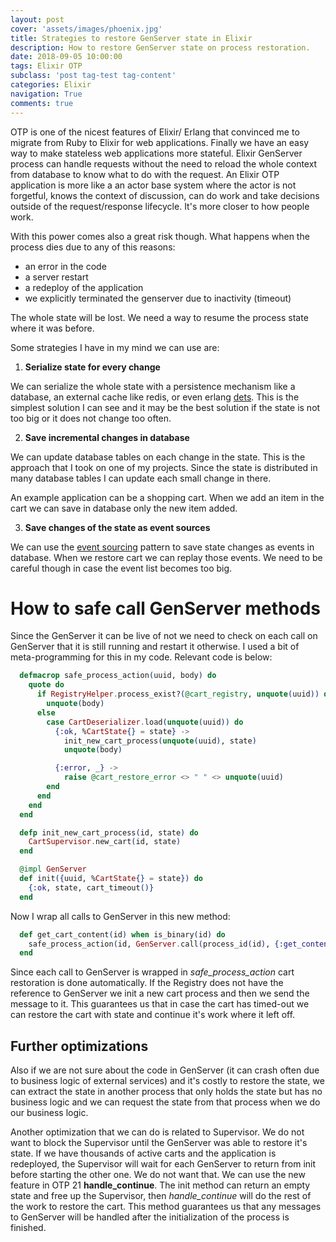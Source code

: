 ```yaml
---
layout: post
cover: 'assets/images/phoenix.jpg'
title: Strategies to restore GenServer state in Elixir
description: How to restore GenServer state on process restoration.
date: 2018-09-05 10:00:00
tags: Elixir OTP
subclass: 'post tag-test tag-content'
categories: Elixir
navigation: True
comments: true
---
```


OTP is one of the nicest features of Elixir/ Erlang that convinced me to migrate from Ruby to Elixir for web applications. Finally we have an easy way to make stateless web applications more stateful. Elixir GenServer process can handle requests without the need to reload the whole context from database to know what to do with the request. An Elixir OTP application is more like a an actor base system where the actor is not forgetful, knows the context of discussion, can do work and take decisions outside of the request/response lifecycle. It's more closer to how people work.

With this power comes also a great risk though. What happens when the process dies due to any of this reasons:
 - an error in the code
 - a server restart
 - a redeploy of the application
 - we explicitly terminated the genserver due to inactivity (timeout)

The whole state will be lost. We need a way to resume the process state where it was before.

Some strategies I have in my mind we can use are:

1) **Serialize state for every change**

We can serialize the whole state with a persistence mechanism like a database, an external cache like redis, or even erlang [dets](http://erlang.org/doc/man/dets.html). This is the simplest solution I can see and it may be the best solution if the state is not too big or it does not change too often.

2) **Save incremental changes in database**

We can update database tables on each change in the state. This is the approach that I took on one of my projects. Since the state is distributed in many database tables I can update each small change in there.

An example application can be a shopping cart. When we add an item in the cart we can save in database only the new item added.

3) **Save changes of the state as event sources**

We can use the [event sourcing](https://martinfowler.com/eaaDev/EventSourcing.html) pattern to save state changes as events in database. When we restore cart we can replay those events. We need to be careful though in case the event list becomes too big.


# How to safe call GenServer methods

Since the GenServer it can be live of not we need to check on each call on GenServer that it is still running and restart it otherwise. I used a bit of meta-programming for this in my code. Relevant code is below:

```elixir
  defmacrop safe_process_action(uuid, body) do
    quote do
      if RegistryHelper.process_exist?(@cart_registry, unquote(uuid)) do
        unquote(body)
      else
        case CartDeserializer.load(unquote(uuid)) do
          {:ok, %CartState{} = state} ->
            init_new_cart_process(unquote(uuid), state)
            unquote(body)

          {:error, _} ->
            raise @cart_restore_error <> " " <> unquote(uuid)
        end
      end
    end
  end

  defp init_new_cart_process(id, state) do
    CartSupervisor.new_cart(id, state)
  end

  @impl GenServer
  def init({uuid, %CartState{} = state}) do
    {:ok, state, cart_timeout()}
  end
```

Now I wrap all calls to GenServer in this new method:

```elixir
  def get_cart_content(id) when is_binary(id) do
    safe_process_action(id, GenServer.call(process_id(id), {:get_content}))
  end
```

Since each call to GenServer is wrapped in *safe_process_action* cart restoration is done automatically. If the Registry does not have the reference to GenServer we init a new cart process and then we send the message to it. This guarantees us that in case the cart has timed-out we can restore the cart with state and continue it's work where it left off.

## Further optimizations

Also if we are not sure about the code in GenServer (it can crash often due to business logic of external services) and it's costly to restore the state, we can extract the state in another process that only holds the state but has no business logic and we can request the state from that process when we do our business logic.

Another optimization that we can do is related to Supervisor. We do not want to block the Supervisor until the GenServer was able to restore it's state. If we have thousands of active carts and the application is redeployed, the Supervisor will wait for each GenServer to return from init before starting the other one. We do not want that. We can use the new feature in OTP 21 **handle_continue**. The init method can return an empty state and free up the Supervisor, then *handle_continue* will do the rest of the work to restore the cart. This method guarantees us that any messages to GenServer will be handled after the initialization of the process is finished.
